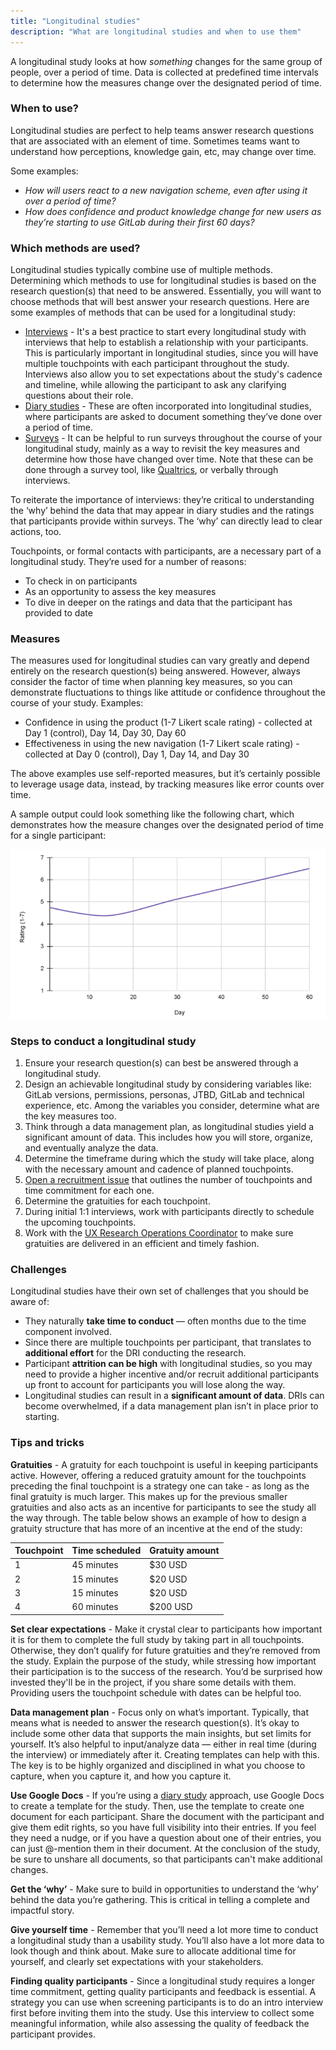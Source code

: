 ```yaml
---
title: "Longitudinal studies"
description: "What are longitudinal studies and when to use them"
---
```


A longitudinal study looks at how *something* changes for the same group of people, over a period of time.  Data is collected at predefined time intervals to determine how the measures change over the designated period of time.

### When to use?

Longitudinal studies are perfect to help teams answer research questions that are associated with an element of time.  Sometimes teams want to understand how perceptions, knowledge gain, etc, may change over time.

Some examples:

- *How will users react to a new navigation scheme, even after using it over a period of time?*
- *How does confidence and product knowledge change for new users as they’re starting to use GitLab during their first 60 days?*

### Which methods are used?

Longitudinal studies typically combine use of multiple methods. Determining which methods to use for longitudinal studies is based on the research question(s) that need to be answered.  Essentially, you will want to choose methods that will best answer your research questions.  Here are some examples of methods that can be used for a longitudinal study:

- [Interviews](/handbook/product/ux/ux-research/facilitating-user-interviews/) - It's a best practice to start every longitudinal study with interviews that help to establish a relationship with your participants. This is particularly important in longitudinal studies, since you will have multiple touchpoints with each participant throughout the study. Interviews also allow you to set expectations about the study's cadence and timeline, while allowing the participant to ask any clarifying questions about their role.
- [Diary studies](/handbook/product/ux/ux-research/diary-studies/) - These are often incorporated into longitudinal studies, where participants are asked to document something they’ve done over a period of time.
- [Surveys](https://www.linkedin.com/learning/surveys-and-questionnaires-for-ux-projects/getting-good-feedback?u=2255073) - It can be helpful to run surveys throughout the course of your longitudinal study, mainly as a way to revisit the key measures and determine how those have changed over time. Note that these can be done through a survey tool, like [Qualtrics](/handbook/product/ux/ux-research/surveys/qualtrics/), or verbally through interviews.

To reiterate the importance of interviews: they’re critical to understanding the ‘why’ behind the data that may appear in diary studies and the ratings that participants provide within surveys.  The ‘why’ can directly lead to clear actions, too.

Touchpoints, or formal contacts with participants, are a necessary part of a longitudinal study.  They’re used for a number of reasons:

- To check in on participants
- As an opportunity to assess the key measures
- To dive in deeper on the ratings and data that the participant has provided to date

### Measures

The measures used for longitudinal studies can vary greatly and depend entirely on the research question(s) being answered.  However, always consider the factor of time when planning key measures, so you can demonstrate fluctuations to things like attitude or confidence throughout the course of your study.  Examples:

- Confidence in using the product (1-7 Likert scale rating) - collected at Day 1 (control), Day 14, Day 30, Day 60
- Effectiveness in using the new navigation (1-7 Likert scale rating) - collected at Day 0 (control), Day 1, Day 14, and Day 30

The above examples use self-reported measures, but it’s certainly possible to leverage usage data, instead, by tracking measures like error counts over time.

A sample output could look something like the following chart, which demonstrates how the measure changes over the designated period of time for a single participant:

![Example output of a key measure over time](longitudinal_sample_output.png)

### Steps to conduct a longitudinal study

1. Ensure your research question(s) can best be answered through a longitudinal study.
1. Design an achievable longitudinal study by considering variables like: GitLab versions, permissions, personas, JTBD, GitLab and technical experience, etc.  Among the variables you consider, determine what are the key measures too.
1. Think through a data management plan, as longitudinal studies yield a significant amount of data. This includes how you will store, organize, and eventually analyze the data.
1. Determine the timeframe during which the study will take place, along with the necessary amount and cadence of planned touchpoints.
1. [Open a recruitment issue](/handbook/product/ux/ux-research/recruiting-participants/#open-a-recruitment-request-issue) that outlines the number of touchpoints and time commitment for each one.
1. Determine the gratuities for each touchpoint.
1. During initial 1:1 interviews, work with participants directly to schedule the upcoming touchpoints.
1. Work with the [UX Research Operations Coordinator](/handbook/product/ux/ux-research-coordination/) to make sure gratuities are delivered in an efficient and timely fashion.

### Challenges

Longitudinal studies have their own set of challenges that you should be aware of:

- They naturally **take time to conduct** &mdash; often months due to the time component involved.
- Since there are multiple touchpoints per participant, that translates to **additional effort** for the DRI conducting the research.
- Participant **attrition can be high** with longitudinal studies, so you may need to provide a higher incentive and/or recruit additional participants up front to account for participants you will lose along the way.
- Longitudinal studies can result in a **significant amount of data**.  DRIs can become overwhelmed, if a data management plan isn’t in place prior to starting.

### Tips and tricks

**Gratuities** - A gratuity for each touchpoint is useful in keeping participants active.  However, offering a reduced gratuity amount for the touchpoints preceding the final touchpoint is a strategy one can take - as long as the final gratuity is much larger. This makes up for the previous smaller gratuities and also acts as an incentive for participants to see the study all the way through. The table below shows an example of how to design a gratuity structure that has more of an incentive at the end of the study:

| Touchpoint | Time scheduled | Gratuity amount |
|------------|----------------|-----------------|
| 1          | 45 minutes     | $30 USD         |
| 2          | 15 minutes     | $20 USD         |
| 3          | 15 minutes     | $20 USD         |
| 4          | 60 minutes     | $200 USD        |

**Set clear expectations** - Make it crystal clear to participants how important it is for them to complete the full study by taking part in all touchpoints. Otherwise, they don’t qualify for future gratuities and they’re removed from the study. Explain the purpose of the study, while stressing how important their participation is to the success of the research. You’d be surprised how invested they'll be in the project, if you share some details with them. Providing users the touchpoint schedule with dates can be helpful too.

**Data management plan** - Focus only on what’s important. Typically, that means what is needed to answer the research question(s).  It’s okay to include some other data that supports the main insights, but set limits for yourself. It’s also helpful to input/analyze data &mdash; either in real time (during the interview) or immediately after it. Creating templates can help with this. The key is to be highly organized and disciplined in what you choose to capture, when you capture it, and how you capture it.

**Use Google Docs** - If you’re using a [diary study](/handbook/product/ux/ux-research/diary-studies/) approach, use Google Docs to create a template for the study. Then, use the template to create one document for each participant. Share the document with the participant and give them edit rights, so you have full visibility into their entries. If you feel they need a nudge, or if you have a question about one of their entries, you can just @-mention them in their document. At the conclusion of the study, be sure to unshare all documents, so that participants can't make additional changes.

**Get the ‘why’** - Make sure to build in opportunities to understand the ‘why’ behind the data you’re gathering.  This is critical in telling a complete and impactful story.

**Give yourself time** - Remember that you’ll need a lot more time to conduct a longitudinal study than a usability study. You’ll also have a lot more data to look though and think about. Make sure to allocate additional time for yourself, and clearly set expectations with your stakeholders.

**Finding quality participants** - Since a longitudinal study requires a longer time commitment, getting quality participants and feedback is essential. A strategy you can use when screening participants is to do an intro interview first before inviting them into the study. Use this interview to collect some meaningful information, while also assessing the quality of feedback the participant provides.
